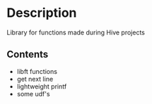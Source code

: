 # Description
Library for functions made during Hive projects

## Contents
- libft functions
- get next line
- lightweight printf
- some udf's
